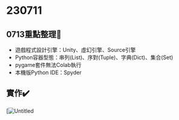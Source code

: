 # 230711
## 0713重點整理📄

- 遊戲程式設計引擎：Unity、虛幻引擎、Source引擎
- Python容器型態：串列(List)、序對(Tuple)、字典(Dict)、集合(Set)
- pygame套件無法Colab執行
- 本機版Python IDE：Spyder

## 實作✔️
[![Untitled](https://i.imgur.com/vOV4kBw.png)
